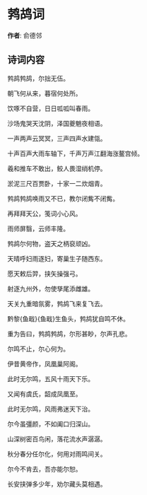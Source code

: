 # 鹁鸪词

**作者**: 俞德邻

## 诗词内容

鹁鸪鹁鸪，尔拙无伍。

朝飞何从来，暮宿何处所。

饮啄不自营，日日呱呱叫春雨。

沙场鬼哭天沈阴，泽国夔魈夜相语。

一声两声云冥冥，三声四声水建瓴。

十声百声大雨车轴下，千声万声江翻海涨鳌宫倾。

羲和推车不敢出，鲛人畏湿绡机停。

淤泥三尺百贾卧，十家一二炊烟青。

鹁鸪鹁鸪唤雨又不已，教尔闭觜不闭觜。

再拜拜天公，笺词小心风。

雨师屏翳，云师丰隆。

鹁鸪尔何物，盗天之柄裒顽凶。

天晴呼妇雨逐妇，寄巢生子随西东。

愿天敕后羿，挟矢操强弓。

射逐九州外，勿使孳尾添雌雄。

天关九重暗氛雾，鹁鸪飞来复飞去。

黔黎{鱼戢}{鱼戢}生鱼头，鹁鸪犹自鸣不休。

重为告曰，鹁鸪鹁鸪，尔形甚眇，尔声孔悲。

尔鸣不止，尔心何为。

伊昔黄帝作，凤凰巢阿阁。

此时无尔鸣，五风十雨天下乐。

又闻有虞氏，韶成凤凰至。

此时无尔鸣，风雨弗迷天下治。

尔今虽彊颜，不如阖口归深山。

山深树密百鸟闲，落花流水声潺潺。

秋分春分任尔化，何用对雨鸣间关。

尔今不肯去，吾亦能尔恕。

长安挟弹多少年，劝尔藏头莫相遇。

